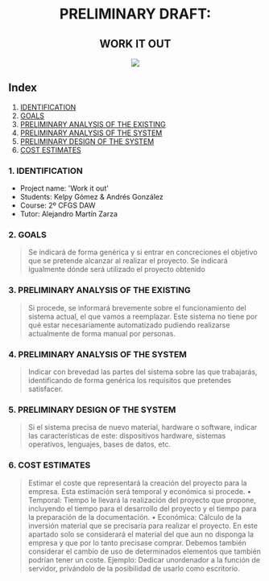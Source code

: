 <div align="center">

# PRELIMINARY DRAFT:
## WORK IT OUT 

</div>

<div align="center">
<img src="../img/imagen-descriptiva-si-existe.png" />
</div>


## Index

1. [IDENTIFICATION](#id1)
2. [GOALS](#id2)
3. [PRELIMINARY ANALYSIS OF THE EXISTING](#id3)
4. [PRELIMINARY ANALYSIS OF THE SYSTEM](#id4)
5. [PRELIMINARY DESIGN OF THE SYSTEM](#id5)
6. [COST ESTIMATES](#id6)



### 1. IDENTIFICATION <a name="id1"></a>


+ Project name: 'Work it out'
+ Students: Kelpy Gómez & Andrés González 
+ Course: 2º CFGS DAW
+ Tutor: Alejandro Martín Zarza

### 2. GOALS <a name="id2"></a>

>Se indicará de forma genérica y si entrar en concreciones el objetivo que se pretende alcanzar al realizar el proyecto. Se indicará igualmente dónde será utilizado el proyecto obtenido 


### 3. PRELIMINARY ANALYSIS OF THE EXISTING <a name="id3"></a>

>Si procede, se informará brevemente sobre el funcionamiento del sistema actual, el que vamos a reemplazar. Este sistema no tiene por qué estar necesariamente automatizado pudiendo realizarse actualmente de forma manual por personas. 

### 4. PRELIMINARY ANALYSIS OF THE SYSTEM <a name="id4"></a>

>Indicar con brevedad las partes del sistema sobre las que trabajarás, identificando de forma genérica los requisitos que pretendes satisfacer. 


### 5. PRELIMINARY DESIGN OF THE SYSTEM <a name="id5"></a>

>Si el sistema precisa de nuevo material, hardware o software, indicar las características de este: dispositivos hardware, sistemas operativos, lenguajes, bases de datos, etc.

### 6. COST ESTIMATES <a name="id6"></a>

>Estimar el coste que representará la creación del proyecto para la empresa. Esta estimación será temporal y económica si procede.
>    • Temporal: Tiempo le llevará la realización del proyecto que propone, incluyendo el tiempo para el desarrollo del proyecto y el tiempo para la preparación de la documentación. 
>    • Económica: Cálculo de la inversión material que se precisaría para realizar el proyecto. En este apartado solo se considerará el material del que aun no disponga la empresa y que por lo tanto precisase comprar. Debemos también considerar el cambio de uso de determinados elementos que también podrían tener un coste. Ejemplo: Dedicar unordenador a la función de servidor, privándolo de la posibilidad de usarlo como escritorio. 
